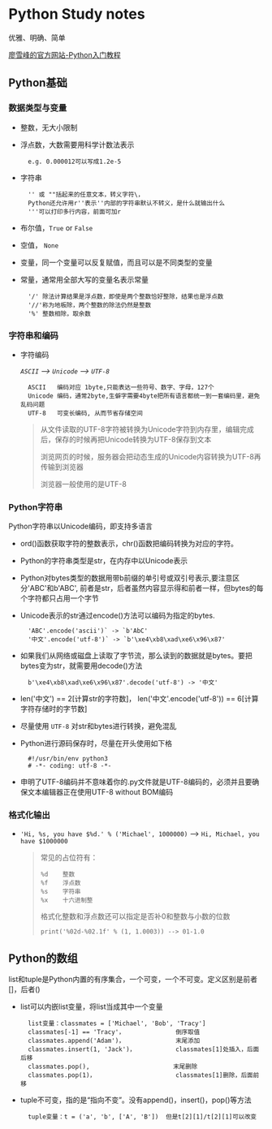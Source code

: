 Python Study notes
==================
优雅、明确、简单

[廖雪峰的官方网站-Python入门教程][1]

## Python基础

### 数据类型与变量

* 整数，无大小限制
* 浮点数，大数需要用科学计数法表示
		
		e.g. 0.000012可以写成1.2e-5
* 字符串

		'' 或 ""括起来的任意文本，转义字符\，
		Python还允许用r''表示''内部的字符串默认不转义，是什么就输出什么
		'''可以打印多行内容，前面可加r
* 布尔值，`True` or `False`
* 空值， `None`
* 变量，同一个变量可以反复赋值，而且可以是不同类型的变量
* 常量，通常用全部大写的变量名表示常量

		'/' 除法计算结果是浮点数，即使是两个整数恰好整除，结果也是浮点数
		'//'称为地板除，两个整数的除法仍然是整数
		'%' 整数相除，取余数

### 字符串和编码

* 字符编码

	*`ASCII` --> `Unicode` --> `UTF-8`*

		ASCII   编码对应 1byte,只能表达一些符号、数字、字母，127个
		Unicode 编码，通常2byte,生僻字需要4byte把所有语言都统一到一套编码里，避免乱码问题
		UTF-8   可变长编码, 从而节省存储空间
	>从文件读取的UTF-8字符被转换为Unicode字符到内存里，编辑完成后，保存的时候再把Unicode转换为UTF-8保存到文本
	>
	>浏览网页的时候，服务器会把动态生成的Unicode内容转换为UTF-8再传输到浏览器
	>
	>浏览器一般使用的是UTF-8

### Python字符串


Python字符串以Unicode编码，即支持多语言

- ord()函数获取字符的整数表示，chr()函数把编码转换为对应的字符。

- Python的字符串类型是str，在内存中以Unicode表示

- Python对bytes类型的数据用带b前缀的单引号或双引号表示,要注意区分'ABC'和b'ABC',
  前者是str，后者虽然内容显示得和前者一样，但bytes的每个字符都只占用一个字节

- Unicode表示的str通过encode()方法可以编码为指定的bytes.

		'ABC'.encode('ascii')` -> `b'AbC'
		'中文'.encode('utf-8')` -> `b'\xe4\xb8\xad\xe6\x96\x87'


- 如果我们从网络或磁盘上读取了字节流，那么读到的数据就是bytes。要把bytes变为str，就需要用decode()方法

		b'\xe4\xb8\xad\xe6\x96\x87'.decode('utf-8') -> '中文'

- len('中文') == 2[计算str的字符数]， len('中文'.encode('utf-8')) == 6[计算字符存储时的字节数]
	
- 尽量使用 `UTF-8` 对str和bytes进行转换，避免混乱


- Python进行源码保存时，尽量在开头使用如下格

		#!/usr/bin/env python3
		# -*- coding: utf-8 -*-
- 申明了UTF-8编码并不意味着你的.py文件就是UTF-8编码的，必须并且要确保文本编辑器正在使用UTF-8 without BOM编码


### 格式化输出

-  `'Hi, %s, you have $%d.' % ('Michael', 1000000)` --> `Hi, Michael, you have $1000000`

	>常见的占位符有：
	>
	>     %d	整数
	>     %f	浮点数
	>     %s	字符串
	>     %x	十六进制整
	>格式化整数和浮点数还可以指定是否补0和整数与小数的位数
	> 
	>     print('%02d-%02.1f' % (1, 1.0003)) --> 01-1.0

## Python的数组
list和tuple是Python内置的有序集合，一个可变，一个不可变。定义区别是前者[]，后者()

- list可以内嵌list变量，将list当成其中一个变量

		list变量：classmates = ['Michael', 'Bob', 'Tracy']
		classmates[-1] == 'Tracy'，				倒序取值
		classmates.append('Adam')，				末尾添加
		classmates.insert(1, 'Jack')，			classmates[1]处插入，后面后移
		classmates.pop(), 						末尾删除
		classmates.pop(1)，						classmates[1]删除，后面前移
		
- tuple不可变，指的是“指向不变”。没有append()，insert()，pop()等方法

		tuple变量：t = ('a', 'b', ['A', 'B'])	但是t[2][1]/t[2][1]可以改变

	
[1]: https://www.liaoxuefeng.com/wiki/0014316089557264a6b348958f449949df42a6d3a2e542c000 "廖雪峰的官方网站-Python教程"